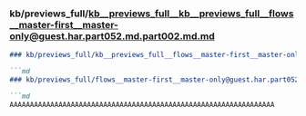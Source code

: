### kb/previews_full/kb__previews_full__kb__previews_full__flows__master-first__master-only@guest.har.part052.md.part002.md.md

```md
### kb/previews_full/kb__previews_full__flows__master-first__master-only@guest.har.part052.md.part002.md

```md
### kb/previews_full/flows__master-first__master-only@guest.har.part052.md (part 002)

```md
AAAAAAAAAAAAAAAAAAAAAAAAAAAAAAAAAAAAAAAAAAAAAAAAAAAAAAAAAAAAAAAAA
```

```

```

```
